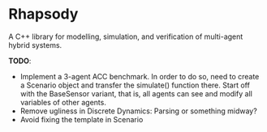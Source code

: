 # Rhapsody
A C++ library for modelling, simulation, and verification of multi-agent hybrid systems.

**TODO**:
* Implement a 3-agent ACC benchmark. In order to do so, need to create a Scenario object and transfer the simulate() function there. Start off with the BaseSensor variant, that is, all agents can see and modify all variables of other agents.
* Remove ugliness in Discrete Dynamics: Parsing or something midway?
* Avoid fixing the template in Scenario

